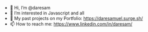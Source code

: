 - 👋 Hi, I’m @daresam
- 👀 I’m interested in Javascript and all
- 💼 My past projects on my Portfolio: https://daresamuel.surge.sh/
- 📫 How to reach me: https://www.linkedin.com/in/daresam/

<!---
daresam/daresam is a ✨ special ✨ repository because its `README.md` (this file) appears on your GitHub profile.
You can click the Preview link to take a look at your changes.
--->

